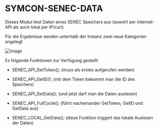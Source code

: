 # SYMCON-SENEC-DATA
Dieses Modul liest Daten eines SENEC Speichers aus (sowohl per Internet-API als auch lokal per IP/curl)


Für die Ergebnisse werden unterhalb der Instanz zwei neue Kategorien angelegt

![image](https://github.com/bauschor/IP-SYMCON-SENEC/assets/24826836/02134215-bf55-4a94-92f5-2ae6672344d5)


Es folgende Funktionen zur Verfügung gestellt:
- SENEC_API_GetToken();
  (muss als erstes aufgerufen werden)
- SENEC_API_GetID();
  (mit dem Token bekommt man die ID des Speichers)
- SENEC_API_GetData();
  (und jetzt darf man die Daten auslesen)
- SENEC_API_FullCycle();
  (führt nacheinander GetToken, GetID und GetData aus)
  
- SENEC_LOCAL_GetData();
  (diese Funktion triggert das lokale Auslesen der Daten)
